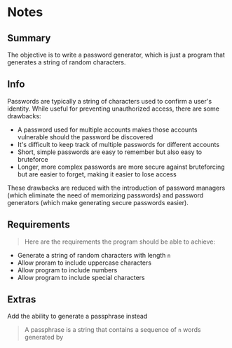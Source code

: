 # Notes

## Summary
The objective is to write a password generator, which is just a program that generates a string of random characters. 

## Info
Passwords are typically a string of characters used to confirm a user's identity. While useful for preventing unauthorized access, there are some drawbacks:
- A password used for multiple accounts makes those accounts vulnerable should the password be discovered
- It's difficult to keep track of multiple passwords for different accounts
- Short, simple passwords are easy to remember but also easy to bruteforce
- Longer, more complex passwords are more secure against bruteforcing but are easier to forget, making it easier to lose access

These drawbacks are reduced with the introduction of password managers (which eliminate the need of memorizing passwords) and password generators (which make generating secure passwords easier). 

## Requirements
> Here are the requirements the program should be able to achieve:
- Generate a string of random characters with length `n`
- Allow proram to include uppercase characters
- Allow program to include numbers
- Allow program to include special characters 

## Extras
Add the ability to generate a passphrase instead
> A passphrase is a string that contains a sequence of `n` words generated by
